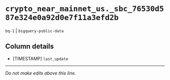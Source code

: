 # `crypto_near_mainnet_us._sbc_76530d587e324e0a92d0e7f11a3efd2b`
`bq-1` | `bigquery-public-data`

## Column details
* [TIMESTAMP] `last_update`

-------------------------------------------------------------------------------
*Do not make edits above this line.*

